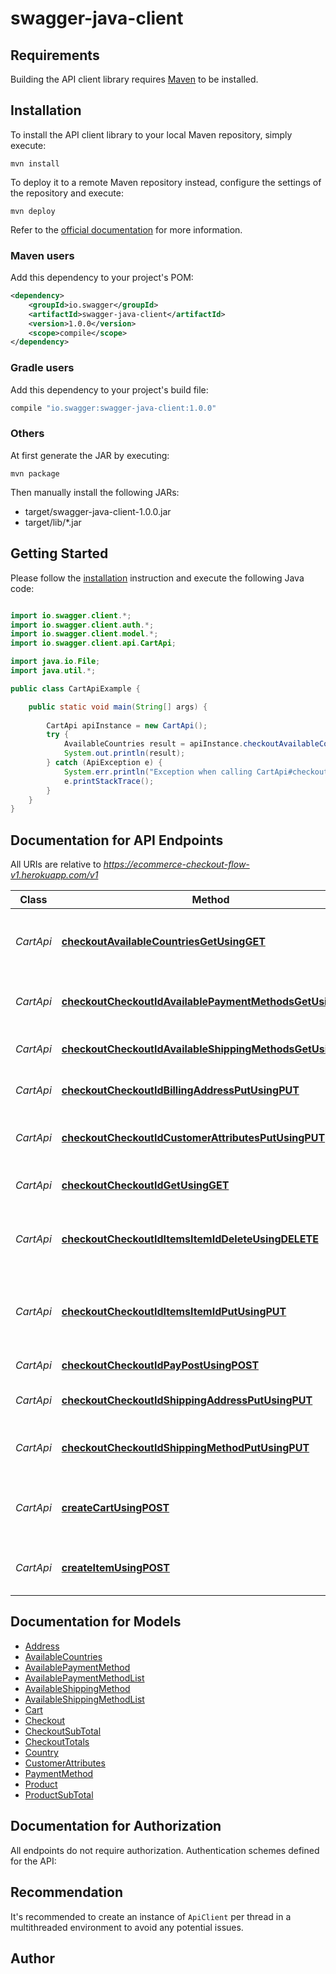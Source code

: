 # swagger-java-client

## Requirements

Building the API client library requires [Maven](https://maven.apache.org/) to be installed.

## Installation

To install the API client library to your local Maven repository, simply execute:

```shell
mvn install
```

To deploy it to a remote Maven repository instead, configure the settings of the repository and execute:

```shell
mvn deploy
```

Refer to the [official documentation](https://maven.apache.org/plugins/maven-deploy-plugin/usage.html) for more information.

### Maven users

Add this dependency to your project's POM:

```xml
<dependency>
    <groupId>io.swagger</groupId>
    <artifactId>swagger-java-client</artifactId>
    <version>1.0.0</version>
    <scope>compile</scope>
</dependency>
```

### Gradle users

Add this dependency to your project's build file:

```groovy
compile "io.swagger:swagger-java-client:1.0.0"
```

### Others

At first generate the JAR by executing:

    mvn package

Then manually install the following JARs:

* target/swagger-java-client-1.0.0.jar
* target/lib/*.jar

## Getting Started

Please follow the [installation](#installation) instruction and execute the following Java code:

```java

import io.swagger.client.*;
import io.swagger.client.auth.*;
import io.swagger.client.model.*;
import io.swagger.client.api.CartApi;

import java.io.File;
import java.util.*;

public class CartApiExample {

    public static void main(String[] args) {
        
        CartApi apiInstance = new CartApi();
        try {
            AvailableCountries result = apiInstance.checkoutAvailableCountriesGetUsingGET();
            System.out.println(result);
        } catch (ApiException e) {
            System.err.println("Exception when calling CartApi#checkoutAvailableCountriesGetUsingGET");
            e.printStackTrace();
        }
    }
}

```

## Documentation for API Endpoints

All URIs are relative to *https://ecommerce-checkout-flow-v1.herokuapp.com/v1*

Class | Method | HTTP request | Description
------------ | ------------- | ------------- | -------------
*CartApi* | [**checkoutAvailableCountriesGetUsingGET**](docs/CartApi.md#checkoutAvailableCountriesGetUsingGET) | **GET** /checkout/availableCountries | Get available billing and shipping countries
*CartApi* | [**checkoutCheckoutIdAvailablePaymentMethodsGetUsingGET**](docs/CartApi.md#checkoutCheckoutIdAvailablePaymentMethodsGetUsingGET) | **GET** /checkout/{checkoutId}/availablePaymentMethods | Get available payment methods
*CartApi* | [**checkoutCheckoutIdAvailableShippingMethodsGetUsingGET**](docs/CartApi.md#checkoutCheckoutIdAvailableShippingMethodsGetUsingGET) | **GET** /checkout/{checkoutId}/availableShippingMethods | Get shipping info
*CartApi* | [**checkoutCheckoutIdBillingAddressPutUsingPUT**](docs/CartApi.md#checkoutCheckoutIdBillingAddressPutUsingPUT) | **PUT** /checkout/{checkoutId}/billingAddress | Update the billing address
*CartApi* | [**checkoutCheckoutIdCustomerAttributesPutUsingPUT**](docs/CartApi.md#checkoutCheckoutIdCustomerAttributesPutUsingPUT) | **PUT** /checkout/{checkoutId}/customerAttributes | Set or update customer attributes
*CartApi* | [**checkoutCheckoutIdGetUsingGET**](docs/CartApi.md#checkoutCheckoutIdGetUsingGET) | **GET** /checkout/{checkoutId} | Get an existing cart
*CartApi* | [**checkoutCheckoutIdItemsItemIdDeleteUsingDELETE**](docs/CartApi.md#checkoutCheckoutIdItemsItemIdDeleteUsingDELETE) | **DELETE** /checkout/{checkoutId}/items/{itemId} | Delete an item from the shopping cart
*CartApi* | [**checkoutCheckoutIdItemsItemIdPutUsingPUT**](docs/CartApi.md#checkoutCheckoutIdItemsItemIdPutUsingPUT) | **PUT** /checkout/{checkoutId}/items/{itemId} | Update an existing item from the shopping cart
*CartApi* | [**checkoutCheckoutIdPayPostUsingPOST**](docs/CartApi.md#checkoutCheckoutIdPayPostUsingPOST) | **POST** /checkout/{checkoutId}/pay | Pay the cart total
*CartApi* | [**checkoutCheckoutIdShippingAddressPutUsingPUT**](docs/CartApi.md#checkoutCheckoutIdShippingAddressPutUsingPUT) | **PUT** /checkout/{checkoutId}/shippingAddress | Update the shipping address
*CartApi* | [**checkoutCheckoutIdShippingMethodPutUsingPUT**](docs/CartApi.md#checkoutCheckoutIdShippingMethodPutUsingPUT) | **PUT** /checkout/{checkoutId}/shippingMethod | Set or update the shipping method
*CartApi* | [**createCartUsingPOST**](docs/CartApi.md#createCartUsingPOST) | **POST** /checkout | Create a possibly empty shopping cart
*CartApi* | [**createItemUsingPOST**](docs/CartApi.md#createItemUsingPOST) | **POST** /checkout/{checkoutId}/items | Add a new item to the shopping cart


## Documentation for Models

 - [Address](docs/Address.md)
 - [AvailableCountries](docs/AvailableCountries.md)
 - [AvailablePaymentMethod](docs/AvailablePaymentMethod.md)
 - [AvailablePaymentMethodList](docs/AvailablePaymentMethodList.md)
 - [AvailableShippingMethod](docs/AvailableShippingMethod.md)
 - [AvailableShippingMethodList](docs/AvailableShippingMethodList.md)
 - [Cart](docs/Cart.md)
 - [Checkout](docs/Checkout.md)
 - [CheckoutSubTotal](docs/CheckoutSubTotal.md)
 - [CheckoutTotals](docs/CheckoutTotals.md)
 - [Country](docs/Country.md)
 - [CustomerAttributes](docs/CustomerAttributes.md)
 - [PaymentMethod](docs/PaymentMethod.md)
 - [Product](docs/Product.md)
 - [ProductSubTotal](docs/ProductSubTotal.md)


## Documentation for Authorization

All endpoints do not require authorization.
Authentication schemes defined for the API:

## Recommendation

It's recommended to create an instance of `ApiClient` per thread in a multithreaded environment to avoid any potential issues.

## Author



